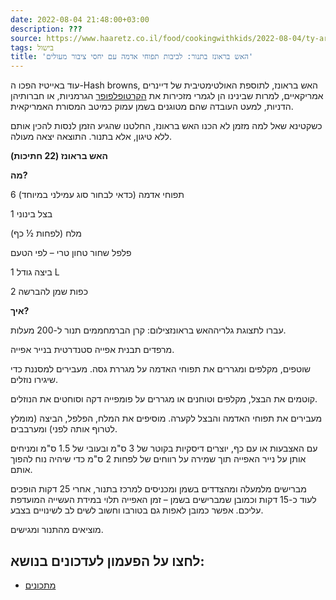 ```yaml
---
date: 2022-08-04 21:48:00+03:00
description: ???
source: https://www.haaretz.co.il/food/cookingwithkids/2022-08-04/ty-article/00000182-676c-d7d3-abfe-f7ec51a00000
tags: בישול
title: 'האש בראונז בתנור: לביבות תפוחי אדמה עם יחסי ציבור מעולים'
---
```


עוד באייטיז הפכו ה-Hash browns, האש בראונז, לתוספת האולטימטיבית של דיינרים אמריקאיים, למרות שבינינו הן לגמרי מזכירות את [הקרטופלפופר](/food/cookingwithkids/2021-11-25/ty-article/0000017f-f900-d318-afff-fb6381330000) הגרמניות, או חברותיהן הדניות, למעט העובדה שהם מטוגנים בשמן עמוק כמיטב המסורת האמריקאית.

כשקטינא שאל למה מזמן לא הכנו האש בראונז, החלטנו שהגיע הזמן לנסות להכין אותם ללא טיגון, אלא בתנור. התוצאה יצאה מעולה.

**האש בראונז (22 חתיכות)**

**מה?**

6 תפוחי אדמה (כדאי לבחור סוג עמילני במיוחד)

1 בצל בינוני

מלח (לפחות ½ כף)

פלפל שחור טחון טרי – לפי הטעם

1 ביצה גודל L

2 כפות שמן להברשה

**איך?**

 עברו לתצוגת גלריההאש בראונזצילום: קרן הברמחממים תנור ל-200 מעלות.

מרפדים תבנית אפייה סטנדרטית בנייר אפייה.

שוטפים, מקלפים ומגררים את תפוחי האדמה על מגררת גסה. מעבירים למסננת כדי שיגירו נוזלים.

קוטמים את הבצל, מקלפים וטוחנים או מגררים על פומפייה דקה וסוחטים את הנוזלים.

מעבירים את תפוחי האדמה והבצל לקערה. מוסיפים את המלח, הפלפל, הביצה (מומלץ לטרוף אותה לפני) ומערבבים.

עם האצבעות או עם כף, יוצרים דיסקיות בקוטר של 3 ס"מ ובעובי של 1.5 ס"מ ומניחים אותן על נייר האפייה תוך שמירה על רווחים של לפחות 2 ס"מ כדי שיהיה נוח להפוך אותם.

מברישים מלמעלה ומהצדדים בשמן ומכניסים למרכז בתנור, אחרי 25 דקות הופכים לעוד כ-15 דקות וכמובן שמברישים בשמן – זמן האפייה תלוי במידת העשייה המועדפת עליכם. אפשר כמובן לאפות גם בטורבו וחשוב לשים לב לשינויים בצבע.

מוציאים מהתנור ומגישים.

לחצו על הפעמון לעדכונים בנושא:
------------------------------

* [מתכונים](/ty-tag/recipes-0000017f-da28-dea8-a77f-de6a4ba50000)